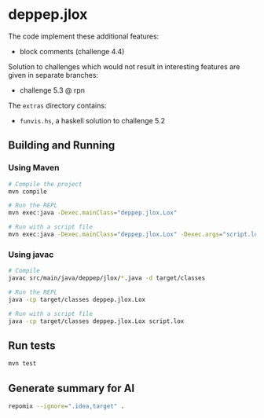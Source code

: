 # deppep.jlox

The code implement these additional features:
* block comments (challenge 4.4)

Solution to challenges which would not result in interesting features are given in separate branches:
* challenge 5.3 @ rpn

The `extras` directory contains:
* `funvis.hs`, a haskell solution to challenge 5.2

## Building and Running

### Using Maven
```bash
# Compile the project
mvn compile

# Run the REPL
mvn exec:java -Dexec.mainClass="deppep.jlox.Lox"

# Run with a script file
mvn exec:java -Dexec.mainClass="deppep.jlox.Lox" -Dexec.args="script.lox"
````

### Using javac
```bash
# Compile
javac src/main/java/deppep/jlox/*.java -d target/classes

# Run the REPL
java -cp target/classes deppep.jlox.Lox

# Run with a script file
java -cp target/classes deppep.jlox.Lox script.lox
```

## Run tests

```bash
mvn test
```

## Generate summary for AI
```bash
repomix --ignore=".idea,target" .
```